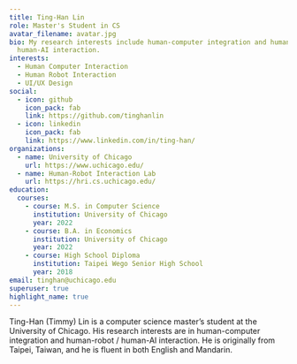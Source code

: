 ```yaml
---
title: Ting-Han Lin
role: Master's Student in CS
avatar_filename: avatar.jpg
bio: My research interests include human-computer integration and human-robot /
  human-AI interaction.
interests:
  - Human Computer Interaction
  - Human Robot Interaction
  - UI/UX Design
social:
  - icon: github
    icon_pack: fab
    link: https://github.com/tinghanlin
  - icon: linkedin
    icon_pack: fab
    link: https://www.linkedin.com/in/ting-han/
organizations:
  - name: University of Chicago
    url: https://www.uchicago.edu/
  - name: Human-Robot Interaction Lab
    url: https://hri.cs.uchicago.edu/
education:
  courses:
    - course: M.S. in Computer Science
      institution: University of Chicago
      year: 2022
    - course: B.A. in Economics
      institution: University of Chicago
      year: 2022
    - course: High School Diploma
      institution: Taipei Wego Senior High School
      year: 2018
email: tinghan@uchicago.edu
superuser: true
highlight_name: true
---
```

Ting-Han (Timmy) Lin is a computer science master’s student at the University of Chicago. His research interests are in human-computer integration and human-robot / human-AI interaction. He is originally from Taipei, Taiwan, and he is fluent in both English and Mandarin.